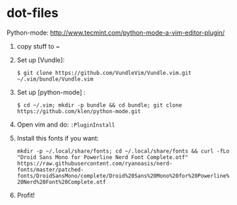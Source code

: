 # dot-files

Python-mode: http://www.tecmint.com/python-mode-a-vim-editor-plugin/


1. copy stuff to ~

2. Set up [Vundle]:

   `$ git clone https://github.com/VundleVim/Vundle.vim.git ~/.vim/bundle/Vundle.vim`
   
3. Set up [python-mode] :
    
   `$ cd ~/.vim; mkdir -p bundle && cd bundle; git clone https://github.com/klen/python-mode.git`
    
4. Open vim and do:
    `:PluginInstall`
    
5. Install this fonts if you want:

    `mkdir -p ~/.local/share/fonts; cd ~/.local/share/fonts && curl -fLo "Droid Sans Mono for Powerline Nerd Font Complete.otf"     https://raw.githubusercontent.com/ryanoasis/nerd-fonts/master/patched-fonts/DroidSansMono/complete/Droid%20Sans%20Mono%20for%20Powerline%20Nerd%20Font%20Complete.otf`
    
6. Profit!
